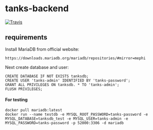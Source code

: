 # tanks-backend

[![Travis](https://api.travis-ci.org/java-park-mail-ru/Something2.5D-09-2017.svg?branch=developer&style=flat)]()

## requirements
Install MariaDB from official website: 

    https://downloads.mariadb.org/mariadb/repositories/#mirror=mephi

Next create database and user:
    
    CREATE DATABASE IF NOT EXISTS tanksdb;
    CREATE USER 'tanks-admin' IDENTIFIED BY 'tanks-password';
    GRANT ALL PRIVILEGES ON tanksdb. * TO 'tanks-admin';
    FLUSH PRIVILEGES;
    
#### For testing
    docker pull mariadb:latest
    docker run --name testdb -e MYSQL_ROOT_PASSWORD=tanks-password -e MYSQL_DATABASE=tanksdb_test -e MYSQL_USER=tanks-admin -e MYSQL_PASSWORD=tanks-password -p 52000:3306 -d mariadb

    


